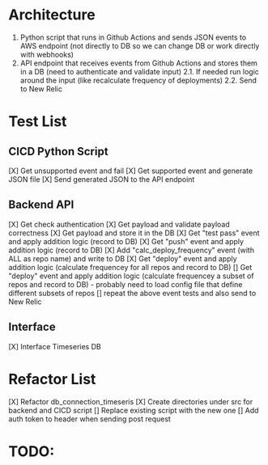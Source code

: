 # Architecture


1. Python script that runs in Github Actions and sends JSON events to AWS endpoint (not directly to DB so we can change DB or work directly with webhooks) 
2. API endpoint that receives events from Github Actions and stores them in a DB (need to authenticate and validate input)
2.1. If needed run logic around the input (like recalculate frequency of deployments)
2.2. Send to New Relic


# Test List

## CICD Python Script
[X] Get unsupported event and fail
[X] Get supported event and generate JSON file
[X] Send generated JSON to the API endpoint

## Backend API
[X] Get check authentication
[X] Get payload and validate payload correctness
[X] Get payload and store it in the DB
[X] Get "test pass" event and apply addition logic (record to DB)
[X] Get "push" event and apply addition logic (record to DB)
[X] Add "calc_deploy_frequency" event (with ALL as repo name) and write to DB
[X] Get "deploy" event and apply addition logic (calculate frequencey for all repos and record to DB)
[] Get "deploy" event and apply addition logic (calculate frequencey a subset of repos and record to DB) - probably need to load config file that define different subsets of repos
[] repeat the above event tests and also send to New Relic


## Interface
[X] Interface Timeseries DB

# Refactor List

[X] Refactor db_connection_timeseris
[X] Create directories under src for backend and CICD script
[] Replace existing script with the new one
[] Add auth token to header when sending post request


# TODO: 

